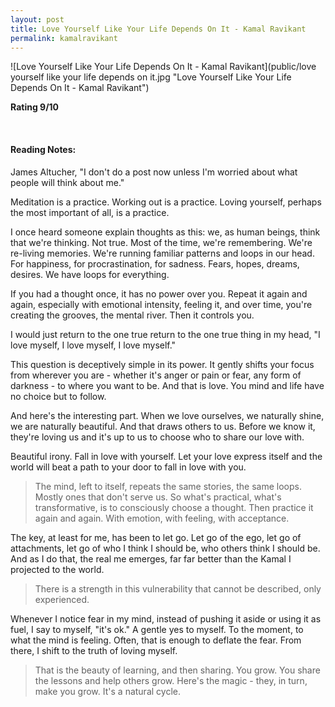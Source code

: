 ```yaml
---
layout: post
title: Love Yourself Like Your Life Depends On It - Kamal Ravikant
permalink: kamalravikant
---
```


![Love Yourself Like Your Life Depends On It - Kamal Ravikant](public/love yourself like your life depends on it.jpg "Love Yourself Like Your Life Depends On It - Kamal Ravikant")


**Rating 9/10** 

<br>

#### Reading Notes:

James Altucher, "I don't do a post now unless I'm worried about what people will think about me."

Meditation is a practice. Working out is a practice. Loving yourself, perhaps the most important of all, is a practice.

I once heard someone explain thoughts as this: we, as human beings, think that we're thinking.  Not true.  Most of the time, we're remembering. We're re-living memories.  We're running familiar patterns and loops in our head. For happiness, for procrastination, for sadness. Fears, hopes, dreams, desires.  We have loops for everything.


If you had a thought once, it has no power over you. Repeat it again and again, especially with emotional intensity, feeling it, and over time, you're creating the grooves, the mental river. Then it controls you.

I would just return to the one true return to the one true thing in my head, "I love myself, I love myself, I love myself."


This question is deceptively simple in its power. It gently shifts your focus from wherever you are - whether it's anger or pain or fear, any form of darkness - to where you want to be. And that is love. You mind and life have no choice but to follow.

And here's the interesting part. When we love ourselves, we naturally shine, we are naturally beautiful. And that draws others to us. Before we know it, they're loving us and it's up to us to choose who to share our love with.


Beautiful irony. Fall in love with yourself.  Let your love express itself and the world will beat a path to your door to fall in love with you.

> The mind, left to itself, repeats the same stories, the same loops. Mostly ones that don't serve us. So what's practical, what's transformative, is to consciously choose a thought. Then practice it again and again. With emotion, with feeling, with acceptance.


The key, at least for me, has been to let go. Let go of the ego, let go of attachments, let go of who I think I should be, who others think I should be. And as I do that, the real me emerges, far far better than the Kamal I projected to the world. 

> There is a strength in this vulnerability that cannot be described, only experienced.

Whenever I notice fear in my mind, instead of pushing it aside or using it as fuel, I say to myself, "it's ok."  A gentle yes to myself. To the moment, to what the mind is feeling. Often, that is enough to deflate the fear. From there, I shift to the truth of loving myself.

> That is the beauty of learning, and then sharing. You grow. You share the lessons and help others grow.  Here's the magic - they, in turn, make you grow.  It's a natural cycle.

